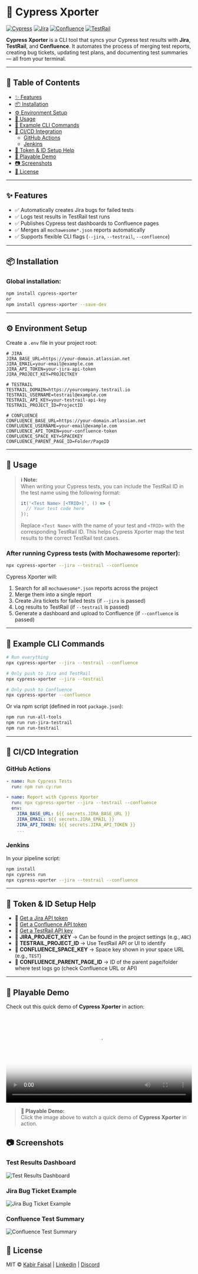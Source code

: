 # 🚀 Cypress Xporter

[![Cypress](https://img.shields.io/badge/Tested%20With-Cypress-6ad7e5?logo=cypress&logoColor=white)](https://www.cypress.io/)
[![Jira](https://img.shields.io/badge/Integrated%20With-Jira-0052cc?logo=jira&logoColor=white)](https://www.atlassian.com/software/jira)
[![Confluence](https://img.shields.io/badge/Logs%20to-Confluence-172B4D?logo=confluence&logoColor=white)](https://www.atlassian.com/software/confluence)
[![TestRail](https://img.shields.io/badge/Syncs%20With-TestRail-3f51b5)](https://www.testrail.com/)

**Cypress Xporter** is a CLI tool that syncs your Cypress test results with **Jira**, **TestRail**, and **Confluence**. It automates the process of merging test reports, creating bug tickets, updating test plans, and documenting test summaries — all from your terminal.

---

## 📑 Table of Contents

- [✨ Features](#-features)
- [📦 Installation](#-installation)
- [⚙️ Environment Setup](#️-environment-setup)
- [🚀 Usage](#-usage)
- [📘 Example CLI Commands](#-example-cli-commands)
- [🔧 CI/CD Integration](#-cicd-integration)
  - [GitHub Actions](#github-actions)
  - [Jenkins](#jenkins)
- [🔐 Token & ID Setup Help](#-token--id-setup-help)
- [🎥 Playable Demo](#-playable-demo)
- [📷 Screenshots](#-screenshots)
- [📄 License](#-license)

---

## ✨ Features

- ✅ Automatically creates Jira bugs for failed tests
- ✅ Logs test results in TestRail test runs
- ✅ Publishes Cypress test dashboards to Confluence pages
- ✅ Merges all `mochawesome*.json` reports automatically
- ✅ Supports flexible CLI flags (`--jira`, `--testrail`, `--confluence`)

---

## 📦 Installation

### Global installation:

```bash
npm install cypress-xporter
or 
npm install cypress-xporter --save-dev
```


---

## ⚙️ Environment Setup

Create a `.env` file in your project root:

```env
# JIRA
JIRA_BASE_URL=https://your-domain.atlassian.net
JIRA_EMAIL=your-email@example.com
JIRA_API_TOKEN=your-jira-api-token
JIRA_PROJECT_KEY=PROJECTKEY

# TESTRAIL
TESTRAIL_DOMAIN=https://yourcompany.testrail.io
TESTRAIL_USERNAME=testrail@example.com
TESTRAIL_API_KEY=your-testrail-api-key
TESTRAIL_PROJECT_ID=ProjectID

# CONFLUENCE
CONFLUENCE_BASE_URL=https://your-domain.atlassian.net
CONFLUENCE_USERNAME=your-email@example.com
CONFLUENCE_API_TOKEN=your-confluence-token
CONFLUENCE_SPACE_KEY=SPACEKEY
CONFLUENCE_PARENT_PAGE_ID=Folder/PageID
```

---

## 🚀 Usage

> **ℹ️ Note:**  
> When writing your Cypress tests, you can include the TestRail ID in the test name using the following format:  
> ```javascript
> it('<Test Name> [<TRID>]', () => {
>   // Your test code here
> });
> ```  
> Replace `<Test Name>` with the name of your test and `<TRID>` with the corresponding TestRail ID. This helps Cypress Xporter map the test results to the correct TestRail test cases.


### After running Cypress tests (with Mochawesome reporter):

```bash
npx cypress-xporter --jira --testrail --confluence
```

Cypress Xporter will:

1. Search for all `mochawesome*.json` reports across the project
2. Merge them into a single report
3. Create Jira tickets for failed tests (if `--jira` is passed)
4. Log results to TestRail (if `--testrail` is passed)
5. Generate a dashboard and upload to Confluence (if `--confluence` is passed)



---

## 📘 Example CLI Commands

```bash
# Run everything
npx cypress-xporter --jira --testrail --confluence

# Only push to Jira and TestRail
npx cypress-xporter --jira --testrail

# Only push to Confluence
npx cypress-xporter --confluence
```

Or via npm script (defined in root `package.json`):

```bash
npm run run-all-tools
npm run run-jira-testrail
npm run run-testrail
```

---

## 🔧 CI/CD Integration

### GitHub Actions

```yaml
- name: Run Cypress Tests
  run: npm run cy:run

- name: Report with Cypress Xporter
  run: npx cypress-xporter --jira --testrail --confluence
  env:
    JIRA_BASE_URL: ${{ secrets.JIRA_BASE_URL }}
    JIRA_EMAIL: ${{ secrets.JIRA_EMAIL }}
    JIRA_API_TOKEN: ${{ secrets.JIRA_API_TOKEN }}
    ...
```

### Jenkins

In your pipeline script:

```bash
npm install
npx cypress run
npx cypress-xporter --jira --testrail --confluence
```

---

## 🔐 Token & ID Setup Help

- 🔑 [Get a Jira API token](https://support.atlassian.com/atlassian-account/docs/manage-api-tokens-for-your-atlassian-account/)
- 🔑 [Get a Confluence API token](https://support.atlassian.com/atlassian-account/docs/manage-api-tokens-for-your-atlassian-account/)
- 🔑 [Get a TestRail API key](https://support.testrail.com/hc/en-us/articles/7077039051284-Accessing-the-TestRail-API#h_01J53NS43210J0AN0TV6JPHVYY)
- 📌 **JIRA_PROJECT_KEY** → Can be found in the project settings (e.g., `ABC`)
- 📌 **TESTRAIL_PROJECT_ID** → Use TestRail API or UI to identify
- 📌 **CONFLUENCE_SPACE_KEY** → Space key shown in your space URL (e.g., `TEST`)
- 📌 **CONFLUENCE_PARENT_PAGE_ID** → ID of the parent page/folder where test logs go (check Confluence URL or API)

---
## 🎥 Playable Demo

Check out this quick demo of **Cypress Xporter** in action:
<video controls width="100%" poster="https://res.cloudinary.com/dzsguot60/image/upload/v1742835324/cypress-Xporter/Screenshot_2025-03-24_at_12.54.22_PM_zdl24c.png">
  <source src="https://res.cloudinary.com/dzsguot60/video/upload/v1742834918/cypress-Xporter/Screen_Recording_2025-03-24_at_12.35.58_PM_dxht8g.mov" type="video/mp4">
  Your browser does not support the video tag.
</video>

> **🎥 Playable Demo:**  
> Click the image above to watch a quick demo of **Cypress Xporter** in action.

## 📷 Screenshots

### Test Results Dashboard
![Test Results Dashboard](https://res.cloudinary.com/dzsguot60/image/upload/v1742834937/cypress-Xporter/Screenshot_2025-03-24_at_12.44.25_PM_kdvrt1.png)

### Jira Bug Ticket Example
![Jira Bug Ticket Example](https://res.cloudinary.com/dzsguot60/image/upload/v1742834927/cypress-Xporter/Screenshot_2025-03-24_at_12.42.50_PM_w9fpw0.png)

### Confluence Test Summary
![Confluence Test Summary](https://res.cloudinary.com/dzsguot60/image/upload/v1742834928/cypress-Xporter/Screenshot_2025-03-24_at_12.38.38_PM_qirzek.png)

## 📄 License

MIT © [Kabir Faisal](https://kabirfaisal1.github.io/myReactProtfolio/#/) | [Linkedin](https://www.linkedin.com/in/kabirfaisal89/) | 
[Discord](https://discord.gg/MFh6gYZB)
